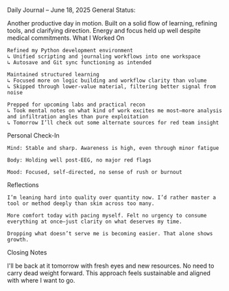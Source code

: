 Daily Journal – June 18, 2025
General Status:

Another productive day in motion. Built on a solid flow of learning, refining tools, and clarifying direction. Energy and focus held up well despite medical commitments.
 What I Worked On

    Refined my Python development environment
    ↳ Unified scripting and journaling workflows into one workspace
    ↳ Autosave and Git sync functioning as intended

    Maintained structured learning
    ↳ Focused more on logic building and workflow clarity than volume
    ↳ Skipped through lower-value material, filtering better signal from noise

    Prepped for upcoming labs and practical recon
    ↳ Took mental notes on what kind of work excites me most—more analysis and infiltration angles than pure exploitation
    ↳ Tomorrow I’ll check out some alternate sources for red team insight

Personal Check-In

    Mind: Stable and sharp. Awareness is high, even through minor fatigue

    Body: Holding well post-EEG, no major red flags

    Mood: Focused, self-directed, no sense of rush or burnout

Reflections

    I’m leaning hard into quality over quantity now. I’d rather master a tool or method deeply than skim across too many.

    More comfort today with pacing myself. Felt no urgency to consume everything at once—just clarity on what deserves my time.

    Dropping what doesn’t serve me is becoming easier. That alone shows growth.

Closing Notes

I'll be back at it tomorrow with fresh eyes and new resources. No need to carry dead weight forward. This approach feels sustainable and aligned with where I want to go.